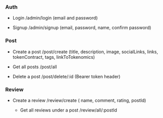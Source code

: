 ### Auth

- Login
  /admin/login (email and password)

- Signup
  /admin/signup (email, password, name, confirm password)

### Post

- Create a post
  /post/create (title,
  description,
  image,
  socialLinks,
  links,
  tokenContract,
  tags,
  linkToTokenomics)

* Get all posts
  /post/all 

* Delete a post
  /post/delete/:id (Bearer token header)

### Review

- Create a review
  /review/create ( name,
  comment,
  rating,
  postId)

  - Get all reviews under a post
    /review/all/:postId
